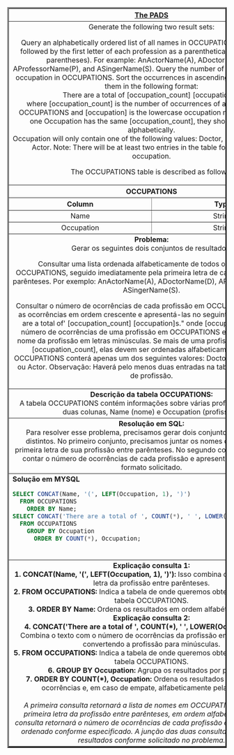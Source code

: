   <table width="100%" border="3" cellspacing="0" cellpadding="8">
    <tr>
      <th colspan="2"><a href="https://www.hackerrank.com/challenges/the-pads/">The PADS</a></th>
    </tr>
    
  <tr>
      <td colspan="2" align="center">Generate the following two result sets:

Query an alphabetically ordered list of all names in OCCUPATIONS, immediately followed by the first letter of each profession as a parenthetical (i.e.: enclosed in parentheses). For example: AnActorName(A), ADoctorName(D), AProfessorName(P), and ASingerName(S).
Query the number of ocurrences of each occupation in OCCUPATIONS. Sort the occurrences in ascending order, and output them in the following format:  
There are a total of [occupation_count] [occupation]s.  
where [occupation_count] is the number of occurrences of an occupation in OCCUPATIONS and [occupation] is the lowercase occupation name. If more than one Occupation has the same [occupation_count], they should be ordered alphabetically.  
Occupation will only contain one of the following values: Doctor, Professor, Singer or Actor.
Note: There will be at least two entries in the table for each type of occupation.  

The OCCUPATIONS table is described as follows:<br>
    </td>
  </tr>
    
  <tr>
      <th colspan="2">OCCUPATIONS</th>
  </tr>
    
  <tr>
      <th width="50%" align="center">Column</th>
      <th width="50%" align="center">Type</th>
  </tr>
    
  <tr>
      <td width="50%" align="center">Name</td>
      <td width="50%" align="center">String</td>
  </tr>
    
  <tr>
      <td width="50%" align="center">Occupation</td>
      <td width="50%" align="center">String</td>
  </tr>
    
  <tr>
      <td colspan="2"  align="center"><b>Problema:</b><br>Gerar os seguintes dois conjuntos de resultados:

Consultar uma lista ordenada alfabeticamente de todos os nomes em OCCUPATIONS, seguido imediatamente pela primeira letra de cada profissão entre parênteses. Por exemplo: AnActorName(A), ADoctorName(D), AProfessorName(P) e ASingerName(S).

Consultar o número de ocorrências de cada profissão em OCCUPATIONS. Ordenar as ocorrências em ordem crescente e apresentá-las no seguinte formato:
"There are a total of' [occupation_count] [occupation]s."
onde [occupation_count] é o número de ocorrências de uma profissão em OCCUPATIONS e [occupation] é o nome da profissão em letras minúsculas. Se mais de uma profissão tiver o mesmo [occupation_count], elas devem ser ordenadas alfabeticamente. A tabela OCCUPATIONS conterá apenas um dos seguintes valores: Doctor, Professor, Singer ou Actor. Observação: Haverá pelo menos duas entradas na tabela para cada tipo de profissão.</td>
  </tr>
    
  <tr>
      <td colspan="2"  align="center"><b>Descrição da tabela OCCUPATIONS:</b><br>A tabela OCCUPATIONS contém informações sobre várias profissões. Ela possui duas colunas, Name (nome) e Occupation (profissão).</td>
  </tr>
    
  <tr>
      <td colspan="2"  align="center"><b>Resolução em SQL:</b><br>Para resolver esse problema, precisamos gerar dois conjuntos de resultados distintos. No primeiro conjunto, precisamos juntar os nomes das pessoas e a primeira letra de sua profissão entre parênteses. No segundo conjunto, precisamos contar o número de ocorrências de cada profissão e apresentar o resultado no formato solicitado.</td>
  </tr>
    
  <tr>
      <td colspan="2"  align="left">
        <b>Solução em MYSQL</b><br>
        
  ```sql
  SELECT CONCAT(Name, '(', LEFT(Occupation, 1), ')')
    FROM OCCUPATIONS
      ORDER BY Name;
  SELECT CONCAT('There are a total of ', COUNT(*), ' ', LOWER(Occupation), 's.')
    FROM OCCUPATIONS
      GROUP BY Occupation
        ORDER BY COUNT(*), Occupation;
  ```
  <br>
    </td>
  </tr>
    
  <tr>
    <td colspan="2"  align="center">
    <b>Explicação consulta 1:</b><br>
    <b>1. CONCAT(Name, '(', LEFT(Occupation, 1), ')'):</b> Isso combina o nome e a primeira letra da profissão entre parênteses.<br>
    <b>2. FROM OCCUPATIONS:</b> Indica a tabela de onde queremos obter os dados, que é a tabela OCCUPATIONS.<br>
    <b>3. ORDER BY Name:</b> Ordena os resultados em ordem alfabética pelo nome.<br>
    <b>Explicação consulta 2:</b><br>
    <b>4. CONCAT('There are a total of ', COUNT(*), ' ', LOWER(Occupation), 's.'):</b> Combina o texto com o número de ocorrências da profissão em OCCUPATIONS, convertendo a profissão para minúsculas.<br>
    <b>5. FROM OCCUPATIONS:</b> Indica a tabela de onde queremos obter os dados, que é a tabela OCCUPATIONS.<br>
    <b>6. GROUP BY Occupation:</b> Agrupa os resultados por profissão.<br>
    <b>7. ORDER BY COUNT(*), Occupation:</b> Ordena os resultados pelo número de ocorrências e, em caso de empate, alfabeticamente pela profissão.<br>
    <br>
    <i>A primeira consulta retornará a lista de nomes em OCCUPATIONS seguida da primeira letra da profissão entre parênteses, em ordem alfabética. A segunda consulta retornará o número de ocorrências de cada profissão em OCCUPATIONS, ordenado conforme especificado.
    A junção das duas consultas apresentará os resultados conforme solicitado no problema.</i>
    </td>
  </tr>
    
  </table>
